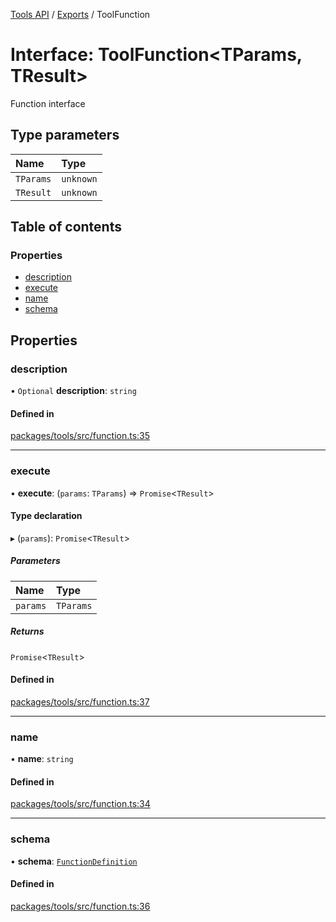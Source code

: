 <!-- 
 ⚠️  AUTO-GENERATED FILE - DO NOT EDIT MANUALLY
 This file is automatically generated by scripts/docs-generator.js
 To make changes, edit the source TypeScript files or update the generator script
-->

[Tools API](../../) / [Exports](../modules) / ToolFunction

# Interface: ToolFunction\<TParams, TResult\>

Function interface

## Type parameters

| Name | Type |
| :------ | :------ |
| `TParams` | `unknown` |
| `TResult` | `unknown` |

## Table of contents

### Properties

- [description](ToolFunction#description)
- [execute](ToolFunction#execute)
- [name](ToolFunction#name)
- [schema](ToolFunction#schema)

## Properties

### description

• `Optional` **description**: `string`

#### Defined in

[packages/tools/src/function.ts:35](https://github.com/woojubb/robota/blob/89842967edeeb7f25153b1e33bdb8662b56d56c4/packages/tools/src/function.ts#L35)

___

### execute

• **execute**: (`params`: `TParams`) => `Promise`\<`TResult`\>

#### Type declaration

▸ (`params`): `Promise`\<`TResult`\>

##### Parameters

| Name | Type |
| :------ | :------ |
| `params` | `TParams` |

##### Returns

`Promise`\<`TResult`\>

#### Defined in

[packages/tools/src/function.ts:37](https://github.com/woojubb/robota/blob/89842967edeeb7f25153b1e33bdb8662b56d56c4/packages/tools/src/function.ts#L37)

___

### name

• **name**: `string`

#### Defined in

[packages/tools/src/function.ts:34](https://github.com/woojubb/robota/blob/89842967edeeb7f25153b1e33bdb8662b56d56c4/packages/tools/src/function.ts#L34)

___

### schema

• **schema**: [`FunctionDefinition`](FunctionDefinition)

#### Defined in

[packages/tools/src/function.ts:36](https://github.com/woojubb/robota/blob/89842967edeeb7f25153b1e33bdb8662b56d56c4/packages/tools/src/function.ts#L36)
